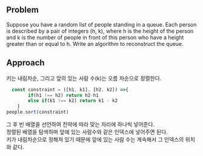 ## Problem
Suppose you have a random list of people standing in a queue. Each person is described by a pair of integers (h, k), where h is the height of the person and k is the number of people in front of this person who have a height greater than or equal to h. Write an algorithm to reconstruct the queue.


## Approach
키는 내림차순, 그리고 앞의 있는 사람 수(k)는 오름 차순으로 정렬한다.
```javascript
  const constraint = ([h1, k1], [h2, k2]) =>{
        if(h1 !== h2) return h2-h1
        else if(k1 !== k2) return k1 - k2
    }
people.sort(constraint)
```
그 후 빈 배열을 선언하여 전략에 따라 맞는 자리에 하나씩 넣어준다.  
정렬된 배열을 탐색하며 앞에 있는 사람수와 같은 인덱스에 넣어주면 된다.  
키가 내림차순으로 정해져 있기 때문에 앞에 있는 사람 수는 계속해서 그 인덱스의 위치와 같다.
